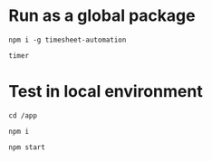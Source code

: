 # Run as a global package

`` npm i -g timesheet-automation ``

`` timer ``

# Test in local environment

`` cd /app ``

`` npm i ``

`` npm start ``